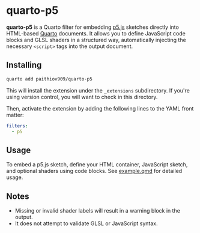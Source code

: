 # quarto-p5

**quarto-p5** is a Quarto filter for embedding [p5.js](https://p5js.org/) sketches directly into HTML-based [Quarto](https://quarto.org/) documents. It allows you to define JavaScript code blocks and GLSL shaders in a structured way, automatically injecting the necessary `<script>` tags into the output document.


## Installing

```bash
quarto add paithiov909/quarto-p5
```
This will install the extension under the `_extensions` subdirectory. If you're using version control, you will want to check in this directory.

Then, activate the extension by adding the following lines to the YAML front matter:

```yaml
filters:
  - p5
```


## Usage

To embed a p5.js sketch, define your HTML container, JavaScript sketch, and optional shaders using code blocks. See [example.qmd](https://github.com/paithiov909/quarto-p5/blob/main/example.qmd) for detailed usage.


## Notes

- Missing or invalid shader labels will result in a warning block in the output.
- It does not attempt to validate GLSL or JavaScript syntax.
